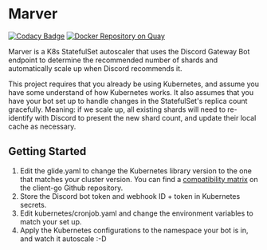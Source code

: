 # Marver

[![Codacy Badge](https://api.codacy.com/project/badge/Grade/0ebe243e3e3249d9a36c7b230dca354a)](https://app.codacy.com/app/auttaja-dev-team/Marver?utm_source=github.com&utm_medium=referral&utm_content=Auttaja-OpenSource/Marver&utm_campaign=Badge_Grade_Settings)
[![Docker Repository on Quay](https://quay.io/repository/kelwing/marver/status "Docker Repository on Quay")](https://quay.io/repository/kelwing/marver)

Marver is a K8s StatefulSet autoscaler that uses the Discord Gateway Bot endpoint to determine the recommended number of shards and automatically scale up when Discord recommends it.

This project requires that you already be using Kubernetes, and assume you have some understand of how Kubernetes works.  It also assumes that you have your bot set up to handle changes in the StatefulSet's replica count gracefully.  Meaning: if we scale up, all existing shards will need to re-identify with Discord to present the new shard count, and update their local cache as necessary.

## Getting Started
 1. Edit the glide.yaml to change the Kubernetes library version to the one that matches your cluster version.  You can find a [compatibility matrix](https://github.com/kubernetes/client-go#compatibility-matrix) on the client-go Github repository.
 2. Store the Discord bot token and webhook ID + token in Kubernetes secrets.
 3. Edit kubernetes/cronjob.yaml and change the environment variables to match your set up.
 4. Apply the Kubernetes configurations to the namespace your bot is in, and watch it autoscale :-D


